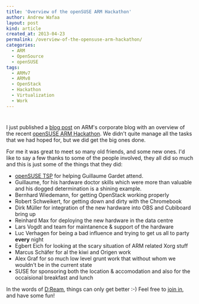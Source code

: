 ```yaml
---
title: 'Overview of the openSUSE ARM Hackathon'
author: Andrew Wafaa
layout: post
kind: article
created_at: 2013-04-23
permalink: /overview-of-the-opensuse-arm-hackathon/
categories:
  - ARM
  - OpenSource
  - openSUSE
tags:
  - ARMv7
  - ARMv8
  - OpenStack
  - Hackathon
  - Virtualization
  - Work
---
```

# 

I just published a [blog post][1] on ARM's corporate blog with an overview of the recent [openSUSE ARM Hackathon][2]. We didn't quite manage all the tasks that we had hoped for, but we did get the big ones done.

 [1]: http://blogs.arm.com/software-enablement/935-spotlight-on-the-linux-software-ecosystem-opensuse/ "ARM Spotlight on openSUSE"
 [2]: http://andrew.wafaa.eu/2013/03/14/geeko-pumping-iron-session-opensuse-arm-hackathon-08-12apr.html "Geeko Pumping Iron Session"

For me it was great to meet so many old friends, and some new ones. I'd like to say a few thanks to some of the people involved, they all did so much and this is just some of the things that they did:

* [openSUSE TSP][2] for helping Guillaume Gardet attend. 
* Guillaume, for his hardware doctor skills which were more than valuable and his dogged determination is a shining example. 
* Bernhard Wiedemann, for getting OpenStack working properly 
* Robert Schweikert, for getting down and dirty with the Chromebook
* Dirk Müller for integration of the new hardware into OBS and Cubiboard bring up
* Reinhard Max for deploying the new hardware in the data centre
* Lars Vogdt and team for maintanence & support of the hardware
* Luc Verhagen for being a bad influence and trying to get us all to party **every** night
* Egbert Eich for looking at the scary situation of ARM related Xorg stuff
* Marcus Schäfer for al the kiwi and Origen work
* Alex Graf for so much low level grunt work that without whom we wouldn't be in the current state
* SUSE for sponsoring both the location & accomodation and also for the occaisional breakfast and lunch

 [3]: https://en.opensuse.org/openSUSE:Travel_Support_Program "openSUSE Travel Support Program"

In the words of [D:Ream][4], things can only get better :-) Feel free to [join in][5], and have some fun!

 [4]: http://en.wikipedia.org/wiki/D_Ream "D:Ream, the group"
 [5]: http://en.opensuse.org/Portal:ARM "openSUSE on ARM Portal"
